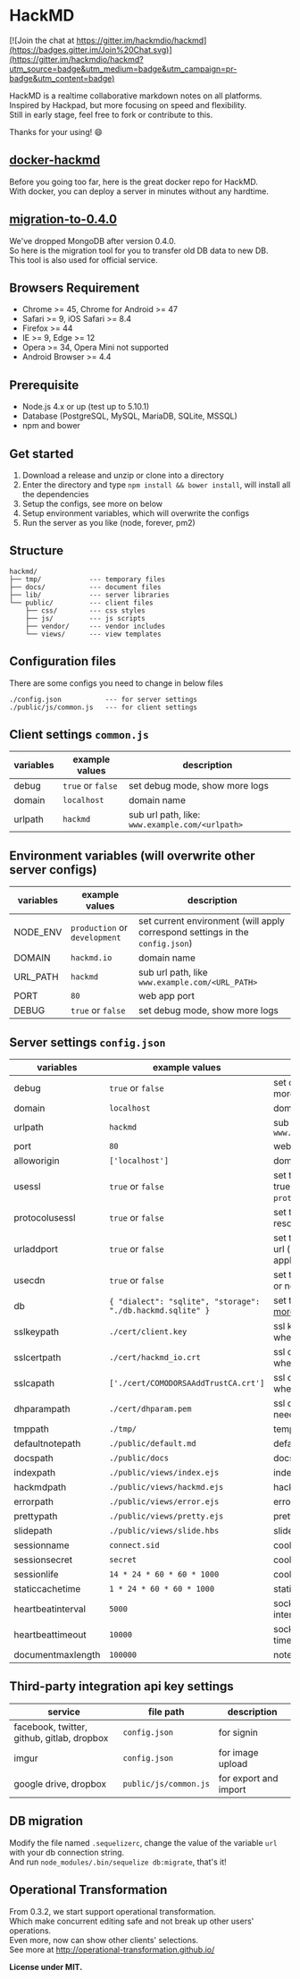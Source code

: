 HackMD
===

[![Join the chat at https://gitter.im/hackmdio/hackmd](https://badges.gitter.im/Join%20Chat.svg)](https://gitter.im/hackmdio/hackmd?utm_source=badge&utm_medium=badge&utm_campaign=pr-badge&utm_content=badge)

HackMD is a realtime collaborative markdown notes on all platforms.  
Inspired by Hackpad, but more focusing on speed and flexibility.  
Still in early stage, feel free to fork or contribute to this.

Thanks for your using! :smile:

[docker-hackmd](https://github.com/hackmdio/docker-hackmd)
---
Before you going too far, here is the great docker repo for HackMD.  
With docker, you can deploy a server in minutes without any hardtime.

[migration-to-0.4.0](https://github.com/hackmdio/migration-to-0.4.0)
---
We've dropped MongoDB after version 0.4.0.  
So here is the migration tool for you to transfer old DB data to new DB.  
This tool is also used for official service.

Browsers Requirement
---
- Chrome >= 45, Chrome for Android >= 47
- Safari >= 9, iOS Safari >= 8.4
- Firefox >= 44
- IE >= 9, Edge >= 12
- Opera >= 34, Opera Mini not supported
- Android Browser >= 4.4

Prerequisite
---
- Node.js 4.x or up (test up to 5.10.1)
- Database (PostgreSQL, MySQL, MariaDB, SQLite, MSSQL)
- npm and bower

Get started
---
1. Download a release and unzip or clone into a directory
2. Enter the directory and type `npm install && bower install`, will install all the dependencies
3. Setup the configs, see more on below
4. Setup environment variables, which will overwrite the configs
5. Run the server as you like (node, forever, pm2)

Structure
---
```
hackmd/
├── tmp/			--- temporary files
├── docs/			--- document files
├── lib/			--- server libraries
└── public/			--- client files
	├── css/		--- css styles
	├── js/			--- js scripts
	├── vendor/		--- vendor includes
	└── views/		--- view templates
```

Configuration files
---
There are some configs you need to change in below files
```
./config.json			--- for server settings
./public/js/common.js	--- for client settings
```

Client settings `common.js`
---
| variables | example values | description |
| --------- | ------ | ----------- |
| debug | `true` or `false` | set debug mode, show more logs |
| domain | `localhost` | domain name |
| urlpath | `hackmd` | sub url path, like: `www.example.com/<urlpath>` |

Environment variables (will overwrite other server configs)
---
| variables | example values | description |
| --------- | ------ | ----------- |
| NODE_ENV  | `production` or `development` | set current environment (will apply correspond settings in the `config.json`) |
| DOMAIN | `hackmd.io` | domain name |
| URL_PATH | `hackmd` | sub url path, like `www.example.com/<URL_PATH>` |
| PORT | `80` | web app port |
| DEBUG | `true` or `false` | set debug mode, show more logs |

Server settings `config.json`
---
| variables | example values | description |
| --------- | ------ | ----------- |
| debug | `true` or `false` | set debug mode, show more logs |
| domain | `localhost` | domain name |
| urlpath | `hackmd` | sub url path, like `www.example.com/<urlpath>` |
| port | `80` | web app port |
| alloworigin | `['localhost']` | domain name whitelist |
| usessl | `true` or `false` | set to use ssl server (if true will auto turn on `protocolusessl`) |
| protocolusessl | `true` or `false` | set to use ssl protocol for resources path |
| urladdport | `true` or `false` | set to add port on callback url (port 80 or 443 won't applied) |
| usecdn | `true` or `false` | set to use CDN resources or not |
| db | `{ "dialect": "sqlite", "storage": "./db.hackmd.sqlite" }` | set the db configs, [see more here](http://sequelize.readthedocs.org/en/latest/api/sequelize/) |
| sslkeypath | `./cert/client.key` | ssl key path (only need when you set usessl) |
| sslcertpath | `./cert/hackmd_io.crt` | ssl cert path (only need when you set usessl) |
| sslcapath | `['./cert/COMODORSAAddTrustCA.crt']` | ssl ca chain (only need when you set usessl) |
| dhparampath | `./cert/dhparam.pem` | ssl dhparam path (only need when you set usessl) |
| tmppath | `./tmp/` | temp directory path |
| defaultnotepath | `./public/default.md` | default note file path |
| docspath | `./public/docs` | docs directory path |
| indexpath | `./public/views/index.ejs` | index template file path |
| hackmdpath | `./public/views/hackmd.ejs` | hackmd template file path |
| errorpath | `./public/views/error.ejs` | error template file path |
| prettypath | `./public/views/pretty.ejs` | pretty template file path |
| slidepath | `./public/views/slide.hbs` | slide template file path |
| sessionname | `connect.sid` | cookie session name |
| sessionsecret | `secret` | cookie session secret |
| sessionlife | `14 * 24 * 60 * 60 * 1000` | cookie session life |
| staticcachetime | `1 * 24 * 60 * 60 * 1000` | static file cache time |
| heartbeatinterval | `5000` | socket.io heartbeat interval |
| heartbeattimeout | `10000` | socket.io heartbeat timeout |
| documentmaxlength | `100000` | note max length |

Third-party integration api key settings
---
| service | file path | description |
| ------- | --------- | ----------- |
| facebook, twitter, github, gitlab, dropbox | `config.json` | for signin |
| imgur | `config.json` | for image upload |
| google drive, dropbox | `public/js/common.js` | for export and import |

DB migration
---
Modify the file named `.sequelizerc`, change the value of the variable `url` with your db connection string.  
And run `node_modules/.bin/sequelize db:migrate`, that's it!

Operational Transformation
---
From 0.3.2, we start support operational transformation.  
Which make concurrent editing safe and not break up other users' operations.  
Even more, now can show other clients' selections.  
See more at http://operational-transformation.github.io/

**License under MIT.**
